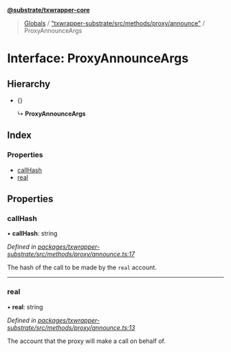 **[@substrate/txwrapper-core](../README.md)**

> [Globals](../globals.md) / ["txwrapper-substrate/src/methods/proxy/announce"](../modules/_txwrapper_substrate_src_methods_proxy_announce_.md) / ProxyAnnounceArgs

# Interface: ProxyAnnounceArgs

## Hierarchy

* {}

  ↳ **ProxyAnnounceArgs**

## Index

### Properties

* [callHash](_txwrapper_substrate_src_methods_proxy_announce_.proxyannounceargs.md#callhash)
* [real](_txwrapper_substrate_src_methods_proxy_announce_.proxyannounceargs.md#real)

## Properties

### callHash

•  **callHash**: string

*Defined in [packages/txwrapper-substrate/src/methods/proxy/announce.ts:17](https://github.com/paritytech/txwrapper-core/blob/15c9541/packages/txwrapper-substrate/src/methods/proxy/announce.ts#L17)*

The hash of the call to be made by the `real` account.

___

### real

•  **real**: string

*Defined in [packages/txwrapper-substrate/src/methods/proxy/announce.ts:13](https://github.com/paritytech/txwrapper-core/blob/15c9541/packages/txwrapper-substrate/src/methods/proxy/announce.ts#L13)*

The account that the proxy will make a call on behalf of.
